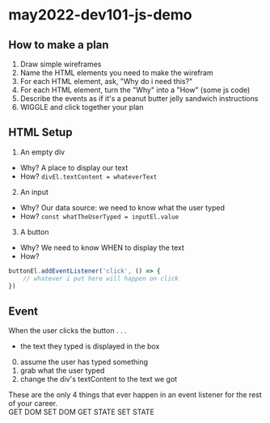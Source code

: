 # may2022-dev101-js-demo

## How to make a plan
1) Draw simple wireframes
2) Name the HTML elements you need to make the wirefram
3) For each HTML element, ask, "Why do i need this?"
4) For each HTML element, turn the "Why" into a "How" (some js code)
5) Describe the events as if it's a peanut butter jelly sandwich instructions
6) WIGGLE and click together your plan

## HTML Setup
1) An empty div
- Why? A place to display our text
- How? `divEl.textContent = whateverText`
2) An input
- Why? Our data source: we need to know what the user typed
- How? `const whatTheUserTyped = inputEl.value`
3) A button
- Why? We need to know WHEN to display the text
- How?
```js
buttonEl.addEventListener('click', () => {
    // whatever i put here will happen on click
})
```

## Event
When the user clicks the button . . .
- the text they typed is displayed in the box
0) assume the user has typed something
1) grab what the user typed
2) change the div's textContent to the text we got

These are the only 4 things that ever happen in an event listener for the rest of your career.    
GET DOM
SET DOM
GET STATE
SET STATE
